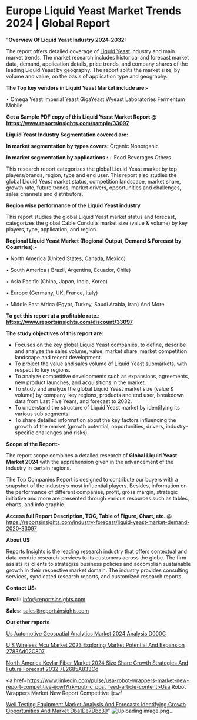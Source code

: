 # Europe Liquid Yeast Market Trends 2024 | Global Report

"<strong>Overview Of Liquid Yeast Industry 2024-2032:</strong>

The report offers detailed coverage of <a href=https://www.reportsinsights.com/sample/33097>Liquid Yeast</a> industry and main market trends. The market research includes historical and forecast market data, demand, application details, price trends, and company shares of the leading Liquid Yeast by geography. The report splits the market size, by volume and value, on the basis of application type and geography.

<strong>The Top key vendors in Liquid Yeast Market include are:- </strong>

‣ Omega Yeast
Imperial Yeast
GigaYeast
Wyeast Laboratories
Fermentum Mobile

<strong>Get a Sample PDF copy of this Liquid Yeast Market Report </strong><strong>@ <a href=https://www.reportsinsights.com/sample/33097 style=color:#0000ff;>https://www.reportsinsights.com/sample/33097</a> </strong>

<strong>Liquid Yeast Industry Segmentation covered are:</strong>

<strong>In market segmentation by types covers: </strong> 
Organic
Nonorganic

<strong>In market segmentation by applications :</strong> 
‣ Food
Beverages
Others

This research report categorizes the global Liquid Yeast market by top players/brands, region, type and end user. This report also studies the global Liquid Yeast market status, competition landscape, market share, growth rate, future trends, market drivers, opportunities and challenges, sales channels and distributors.

<strong>Region wise performance of the Liquid Yeast industry</strong><strong> </strong>

This report studies the global Liquid Yeast market status and forecast, categorizes the global Cable Conduits market size (value &amp; volume) by key players, type, application, and region. 

<strong>Regional Liquid Yeast Market (Regional Output, Demand &amp; Forecast by Countries):-</strong>

• North America (United States, Canada, Mexico)

• South America ( Brazil, Argentina, Ecuador, Chile)

• Asia Pacific (China, Japan, India, Korea)

• Europe (Germany, UK, France, Italy)

• Middle East Africa (Egypt, Turkey, Saudi Arabia, Iran) And More.

<strong>To get this report at a profitable rate.: <a href=https://www.reportsinsights.com/discount/33097 style=color:#0000ff;>https://www.reportsinsights.com/discount/33097</a></strong>

<strong>The study objectives of this report are:</strong>
<ul>
  <li>Focuses on the key global Liquid Yeast companies, to define, describe and analyze the sales volume, value, market share, market competition landscape and recent development.</li>
  <li>To project the value and sales volume of Liquid Yeast submarkets, with respect to key regions.</li>
  <li>To analyze competitive developments such as expansions, agreements, new product launches, and acquisitions in the market.</li>
  <li>To study and analyze the global Liquid Yeast market size (value &amp; volume) by company, key regions, products and end user, breakdown data from Last Five Years, and forecast to 2032.</li>
  <li>To understand the structure of Liquid Yeast market by identifying its various sub segments.</li>
  <li>To share detailed information about the key factors influencing the growth of the market (growth potential, opportunities, drivers, industry-specific challenges and risks).</li>
</ul>
<strong>Scope of the Report:-</strong><strong> </strong>

The report scope combines a detailed research of <strong>Global Liquid Yeast Market 2024 </strong>with the apprehension given in the advancement of the industry in certain regions.

The Top Companies Report is designed to contribute our buyers with a snapshot of the industry’s most influential players. Besides, information on the performance of different companies, profit, gross margin, strategic initiative and more are presented through various resources such as tables, charts, and info graphic.

<strong>Access full Report Description, TOC, Table of Figure, Chart, etc. </strong>@   <a href=https://reportsinsights.com/industry-forecast/liquid-yeast-market-demand-2020-33097 style=color:#0000ff;>https://reportsinsights.com/industry-forecast/liquid-yeast-market-demand-2020-33097</a>

<strong>About US:</strong>

Reports Insights is the leading research industry that offers contextual and data-centric research services to its customers across the globe. The firm assists its clients to strategize business policies and accomplish sustainable growth in their respective market domain. The industry provides consulting services, syndicated research reports, and customized research reports.

<strong>Contact US:</strong>

<p class=""""><b>Email:</b> <a href=mailto:info@reportsinsights.com>info@reportsinsights.com</a></p>
<p class=""""><b>Sales:</b> <a href=mailto:sales@reportsinsights.com>sales@reportsinsights.com</a></p>

<strong>Our other reports</strong>

<a href=https://www.linkedin.com/pulse/us-automotive-geospatial-analytics-market-2024-analysis-d000c/>Us Automotive Geospatial Analytics Market 2024 Analysis D000C</a>

<a href=https://medium.com/@aanarkumar6/u-s-wireless-mcu-market-2023-exploring-market-potential-and-expansion-2783ad02c807>U S Wireless Mcu Market 2023 Exploring Market Potential And Expansion 2783Ad02C807</a>

<a href=https://medium.com/@anuradhapatil5375484/north-america-kevlar-fiber-market-2024-size-share-growth-strategies-and-future-forecast-2032-7e2685a833cd>North America Kevlar Fiber Market 2024 Size Share Growth Strategies And Future Forecast 2032 7E2685A833Cd</a>

<a href=https://www.linkedin.com/pulse/usa-robot-wrappers-market-new-report-competitive-ijcwf?trk=public_post_feed-article-content>Usa Robot Wrappers Market New Report Competitive Ijcwf</a>

<a href=https://medium.com/@anuradhapatil5375484/well-testing-equipment-market-analysis-and-forecasts-identifying-growth-opportunities-and-market-dba1de7dbc39>Well Testing Equipment Market Analysis And Forecasts Identifying Growth Opportunities And Market Dba1De7Dbc39</a>"
![Uploading image.png…]()
